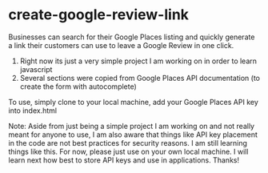 # create-google-review-link
Businesses can search for their Google Places listing and quickly generate a link their customers can use to leave a Google Review in one click.

1. Right now its just a very simple project I am working on in order to learn javascript
2. Several sections were copied from Google Places API documentation (to create the form with autocomplete)

To use, simply clone to your local machine, add your Google Places API key into index.html

Note: Aside from just being a simple project I am working on and not really meant for anyone to use, I am also aware that things like API key placement in the code are not best practices for security reasons. I am still learning things like this. For now, please just use on your own local machine. I will learn next how best to store API keys and use in applications. Thanks!
